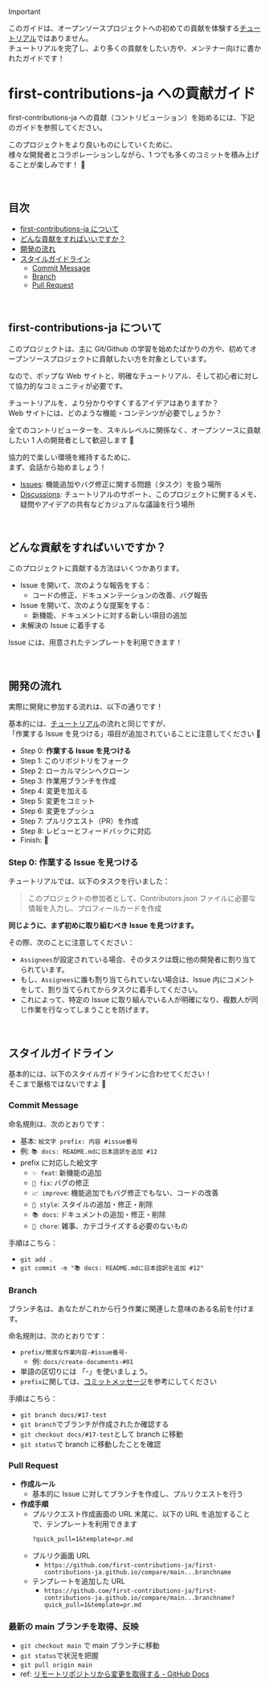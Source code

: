 > [!IMPORTANT]
> このガイドは、オープンソースプロジェクトへの初めての貢献を体験する[チュートリアル](https://github.com/first-contributions-ja/first-contributions-ja.github.io/tree/docs/%238_update_docs?tab=readme-ov-file#参加方法)ではありません。<br>
> チュートリアルを完了し、より多くの貢献をしたい方や、メンテナー向けに書かれたガイドです！

# first-contributions-ja への貢献ガイド

first-contributions-ja への貢献（コントリビューション）を始めるには、下記のガイドを参照してください。

このプロジェクトをより良いものにしていくために、<br>
様々な開発者とコラボレーションしながら、1 つでも多くのコミットを積み上げることが楽しみです！ 👋

<br>

## 目次

- [first-contributions-ja について](#first-contributions-ja-について)
- [どんな貢献をすればいいですか？](#どんな貢献をすればいいですか)
- [開発の流れ](#開発の流れ)
- [スタイルガイドライン](#スタイルガイドライン)
  - [Commit Message](#commit-message)
  - [Branch](#branch)
  - [Pull Request](#pull-request)

<br>

## first-contributions-ja について

このプロジェクトは、主に Git/Github の学習を始めたばかりの方や、初めてオープンソースプロジェクトに貢献したい方を対象としています。

なので、ポップな Web サイトと、明確なチュートリアル、そして初心者に対して協力的なコミュニティが必要です。

チュートリアルを、より分かりやすくするアイデアはありますか？<br>
Web サイトには、どのような機能・コンテンツが必要でしょうか？

全てのコントリビューターを、スキルレベルに関係なく、オープンソースに貢献したい 1 人の開発者として歓迎します 🙌

協力的で楽しい環境を維持するために、<br>
まず、会話から始めましょう！

- [Issues](https://github.com/first-contributions-ja/first-contributions-ja.github.io/issues): 機能追加やバグ修正に関する問題（タスク）を扱う場所
- [Discussions](https://github.com/first-contributions-ja/first-contributions-ja.github.io/discussions): チュートリアルのサポート、このプロジェクトに関するメモ、疑問やアイデアの共有などカジュアルな議論を行う場所

<br>

## どんな貢献をすればいいですか？

このプロジェクトに貢献する方法はいくつかあります。

- Issue を開いて、次のような報告をする：
  - コードの修正、ドキュメンテーションの改善、バグ報告
- Issue を開いて、次のような提案をする：
  - 新機能、ドキュメントに対する新しい項目の追加
- 未解決の Issue に着手する

Issue には、用意されたテンプレートを利用できます！

<br>

## 開発の流れ

実際に開発に参加する流れは、以下の通りです！

基本的には、[チュートリアル](https://github.com/first-contributions-ja/first-contributions-ja.github.io/tree/docs/%238_update_docs?tab=readme-ov-file#参加方法)の流れと同じですが、<br>
「作業する Issue を見つける」項目が追加されていることに注意してください 📝

- Step 0: **作業する Issue を見つける**
- Step 1: このリポジトリをフォーク
- Step 2: ローカルマシンへクローン
- Step 3: 作業用ブランチを作成
- Step 4: 変更を加える
- Step 5: 変更をコミット
- Step 6: 変更をプッシュ
- Step 7: プルリクエスト（PR）を作成
- Step 8: レビューとフィードバックに対応
- Finish: 🎉

### Step 0: 作業する Issue を見つける

チュートリアルでは、以下のタスクを行いました：

> このプロジェクトの参加者として、Contributors.json ファイルに必要な情報を入力し、プロフィールカードを作成

**同じように、まず初めに取り組むべき Issue を見つけます。**

その際、次のことに注意してください：

- `Assignees`が設定されている場合、そのタスクは既に他の開発者に割り当てられています。
- もし、`Assignees`に誰も割り当てられていない場合は、Issue 内にコメントをして、割り当てられてからタスクに着手してください。
- これによって、特定の Issue に取り組んでいる人が明確になり、複数人が同じ作業を行なってしまうことを防げます。

<br>

## スタイルガイドライン

基本的には、以下のスタイルガイドラインに合わせてください！<br>
そこまで厳格ではないですよ 🎨

### Commit Message

命名規則は、次のとおりです：

- 基本: `絵文字 prefix: 内容 #issue番号`
- 例: `📚 docs: README.mdに日本語訳を追加 #12`
- prefix に対応した絵文字
  - `✨ feat`: 新機能の追加
  - `🐛 fix`: バグの修正
  - `📈 improve`: 機能追加でもバグ修正でもない、コードの改善
  - `🎨 style`: スタイルの追加・修正・削除
  - `📚 docs`: ドキュメントの追加・修正・削除
  - `🔧 chore`: 雑事、カテゴライズする必要のないもの

手順はこちら：

- `git add .`
- `git commit -m "📚 docs: README.mdに日本語訳を追加 #12"`

### Branch

ブランチ名は、あなたがこれから行う作業に関連した意味のある名前を付けます。

命名規則は、次のとおりです：

- `prefix/簡潔な作業内容-#issue番号-`
  - 例: `docs/create-documents-#01`
- 単語の区切りには 「-」を使いましょう。
- `prefix`に関しては、[コミットメッセージ](https://github.com/first-contributions-ja/first-contributions-ja.github.io/blob/main/docs/CONTRIBUTING.md#commit-message)を参考にしてください

手順はこちら：

- `git branch docs/#17-test`
- `git branch`でブランチが作成されたか確認する
- `git checkout docs/#17-test`として branch に移動
- `git status`で branch に移動したことを確認

### Pull Request

- **作成ルール**
  - 基本的に Issue に対してブランチを作成し、プルリクエストを行う
- **作成手順**
  - プルリクエスト作成画面の URL 末尾に、以下の URL を追加することで、テンプレートを利用できます
    ```markdown
    ?quick_pull=1&template=pr.md
    ```
  - プルリク画面 URL
    - `https://github.com/first-contributions-ja/first-contributions-ja.github.io/compare/main...branchname`
  - テンプレートを追加した URL
    - `https://github.com/first-contributions-ja/first-contributions-ja.github.io/compare/main...branchname?quick_pull=1&template=pr.md`

### 最新の main ブランチを取得、反映

- `git checkout main` で main ブランチに移動
- `git status`で状況を把握
- `git pull origin main`
- ref: [リモートリポジトリから変更を取得する - GitHub Docs](https://docs.github.com/ja/get-started/using-git/getting-changes-from-a-remote-repository)
